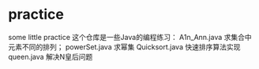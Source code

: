 # practice
some little practice
这个仓库是一些Java的编程练习：
A1n_Ann.java 求集合中元素不同的排列；
powerSet.java 求幂集
Quicksort.java 快速排序算法实现
queen.java 解决N皇后问题
